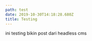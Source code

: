```yaml
---
path: test
date: 2019-10-30T14:18:28.680Z
title: Testing
---
```

ini testing bikin post dari headless cms
